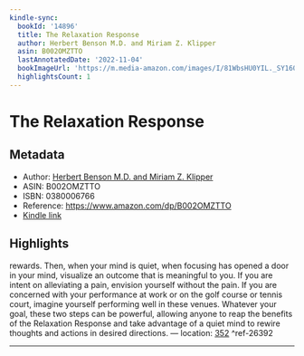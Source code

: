 ```yaml
---
kindle-sync:
  bookId: '14896'
  title: The Relaxation Response
  author: Herbert Benson M.D. and Miriam Z. Klipper
  asin: B002OMZTTO
  lastAnnotatedDate: '2022-11-04'
  bookImageUrl: 'https://m.media-amazon.com/images/I/81WbsHU0YIL._SY160.jpg'
  highlightsCount: 1
---
```

# The Relaxation Response
## Metadata
* Author: [Herbert Benson M.D. and Miriam Z. Klipper](https://www.amazon.comundefined)
* ASIN: B002OMZTTO
* ISBN: 0380006766
* Reference: https://www.amazon.com/dp/B002OMZTTO
* [Kindle link](kindle://book?action=open&asin=B002OMZTTO)

## Highlights
rewards. Then, when your mind is quiet, when focusing has opened a door in your mind, visualize an outcome that is meaningful to you. If you are intent on alleviating a pain, envision yourself without the pain. If you are concerned with your performance at work or on the golf course or tennis court, imagine yourself performing well in these venues. Whatever your goal, these two steps can be powerful, allowing anyone to reap the benefits of the Relaxation Response and take advantage of a quiet mind to rewire thoughts and actions in desired directions. — location: [352](kindle://book?action=open&asin=B002OMZTTO&location=352) ^ref-26392

---
